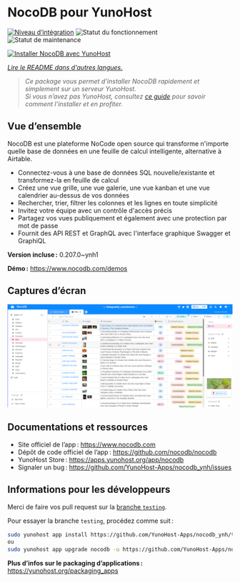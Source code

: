 <!--
Nota bene : ce README est automatiquement généré par <https://github.com/YunoHost/apps/tree/master/tools/readme_generator>
Il NE doit PAS être modifié à la main.
-->

# NocoDB pour YunoHost

[![Niveau d’intégration](https://dash.yunohost.org/integration/nocodb.svg)](https://dash.yunohost.org/appci/app/nocodb) ![Statut du fonctionnement](https://ci-apps.yunohost.org/ci/badges/nocodb.status.svg) ![Statut de maintenance](https://ci-apps.yunohost.org/ci/badges/nocodb.maintain.svg)

[![Installer NocoDB avec YunoHost](https://install-app.yunohost.org/install-with-yunohost.svg)](https://install-app.yunohost.org/?app=nocodb)

*[Lire le README dans d'autres langues.](./ALL_README.md)*

> *Ce package vous permet d’installer NocoDB rapidement et simplement sur un serveur YunoHost.*  
> *Si vous n’avez pas YunoHost, consultez [ce guide](https://yunohost.org/install) pour savoir comment l’installer et en profiter.*

## Vue d’ensemble

NocoDB est une plateforme NoCode open source qui transforme n'importe quelle base de données en une feuille de calcul intelligente, alternative à Airtable.

* Connectez-vous à une base de données SQL nouvelle/existante et transformez-la en feuille de calcul
* Créez une vue grille, une vue galerie, une vue kanban et une vue calendrier au-dessus de vos données
* Rechercher, trier, filtrer les colonnes et les lignes en toute simplicité
* Invitez votre équipe avec un contrôle d'accès précis
* Partagez vos vues publiquement et également avec une protection par mot de passe
* Fournit des API REST et GraphQL avec l'interface graphique Swagger et GraphiQL

**Version incluse :** 0.207.0~ynh1

**Démo :** <https://www.nocodb.com/demos>

## Captures d’écran

![Capture d’écran de NocoDB](./doc/screenshots/screenshot.png)

## Documentations et ressources

- Site officiel de l’app : <https://www.nocodb.com>
- Dépôt de code officiel de l’app : <https://github.com/nocodb/nocodb>
- YunoHost Store : <https://apps.yunohost.org/app/nocodb>
- Signaler un bug : <https://github.com/YunoHost-Apps/nocodb_ynh/issues>

## Informations pour les développeurs

Merci de faire vos pull request sur la [branche `testing`](https://github.com/YunoHost-Apps/nocodb_ynh/tree/testing).

Pour essayer la branche `testing`, procédez comme suit :

```bash
sudo yunohost app install https://github.com/YunoHost-Apps/nocodb_ynh/tree/testing --debug
ou
sudo yunohost app upgrade nocodb -u https://github.com/YunoHost-Apps/nocodb_ynh/tree/testing --debug
```

**Plus d’infos sur le packaging d’applications :** <https://yunohost.org/packaging_apps>
